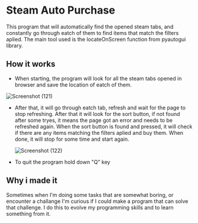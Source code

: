 # Steam Auto Purchase

This program that will automatically find the opened steam tabs, and constantly go through eatch of them to find items that match the filters aplied.
The main tool used is the locateOnScreen function from pyautogui library.


## How it works
- When starting, the program will look for all the steam tabs opened in browser and save the location of eatch of them.

![Screenshot (121)](https://github.com/AndreiSSLK/Steam_Auto_Purchase/assets/160149891/9c7f1648-f6e3-4fc9-ae6f-b884bc4141d5)


- After that, it will go through eatch tab, refresh and wait for the page to stop refreshing. After that it will look for the sort button, if not found after some tryes, it means the page got an error and needs to be refreshed again. When the sort button is found and pressed, it will check if there are any items matching the filters aplied and buy them. When done, it will stop for some time and start again.

  ![Screenshot (122)](https://github.com/AndreiSSLK/Steam_Auto_Purchase/assets/160149891/ed3ec8d5-e52c-49c9-8ea0-9958e2829b66)

- To quit the program hold down "Q" key


## Why i made it

Sometimes when I'm doing some tasks that are somewhat boring, or encounter a challange I'm curious if I could make a program that can solve that challenge. 
I do this to evolve my programming skills and to learn something from it.

